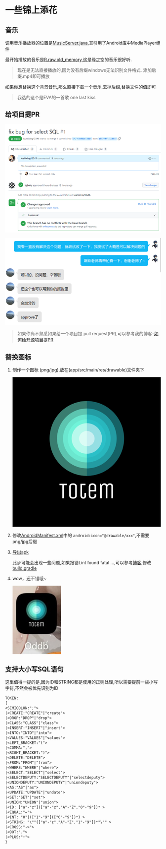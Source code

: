 # 一些锦上添花

## 音乐

调用音乐播放器的位置是[MusicServer.java](app/src/main/java/drz/oddb/MusicServer.java),其引用了Android库中MediaPlayer组件

最开始播放的音乐是[R.raw.old_memory](app/src/main/res/raw/old_memory),这是缘之空的音乐很好听.

> 现在是无法直接播放的,因为没有后缀windows无法识别文件格式. 添加后缀.mp4即可播放

如果你想替换这个背景音乐,那么直接下载一个音乐,去掉后缀,替换文件的值即可

> 我选的这个是EVA的一首歌 one last kiss

## 给项目提PR

![20220504011138](https://raw.githubusercontent.com/learner-lu/picbed/master/20220504011138.png)

![20220504011215](https://raw.githubusercontent.com/learner-lu/picbed/master/20220504011215.png)

> 如果你尚不熟悉如果给一个项目提 pull request(PR),可以参考我的博客-[如何给开源项目提PR](https://luzhixing12345.github.io/2022/05/04/git/%E5%A6%82%E4%BD%95%E7%BB%99%E5%BC%80%E6%BA%90%E9%A1%B9%E7%9B%AE%E6%8F%90PR/)

## 替换图标

1. 制作一个图标 (png/jpg),放在(app/src/main/res/drawable)文件夹下

   ![20220504011739](https://raw.githubusercontent.com/learner-lu/picbed/master/20220504011739.png)

2. 修改[AndroidManifest.xml](app/src/main/AndroidManifest.xml)中的 `android:icon="@drawable/xxx"`,不需要png/jpg后缀
3. [导出apk](https://blog.csdn.net/m0_46267375/article/details/110448855)

   此步可能会出现一些问题,如果报错Lint found fatal ...,可以参考[博客](https://blog.csdn.net/zhanglei892721/article/details/104918007),修改[build.gradle](app/build.gradle)

4. wow，还不错哦~

   ![desktop](https://raw.githubusercontent.com/learner-lu/picbed/master/desktop.jpg)

## 支持大小写SQL语句

这里值得一提的是,因为ID和STRING都是使用的正则处理,所以需要提前一些小写字符,不然会被优先识别为ID

```javacc
TOKEN:
{
<SEMICOLON:";">
|<CREATE:"CREATE"|"create">
|<DROP:"DROP"|"drop">
|<CLASS:"CLASS"|"class">
|<INSERT:"INSERT"|"insert">
|<INTO:"INTO"|"into">
|<VALUES:"VALUES"|"values">
|<LEFT_BRACKET:"(">
|<COMMA:",">
|<RIGHT_BRACKET:")">
|<DELETE:"DELETE">
|<FROM:"FROM"|"from">
|<WHERE:"WHERE"|"where">
|<SELECT:"SELECT"|"select">
|<SELECTDEPUTY:"SELECTDEPUTY"|"selectdeputy">
|<UNIONDEPUTY:"UNIONDEPUTY"|"uniondeputy">
|<AS:"AS"|"as">
|<UPDATE:"UPDATE"|"undate">
|<SET:"SET"|"set">
|<UNION:"UNION"|"union">
|<ID: ["a"-"z"](["a"-"z","A"-"Z","0"-"9"])* >
|<EQUAL:"=">
|<INT: "0"|(["1"-"9"](["0"-"9"])*) >
|<STRING: "\""(["a"-"z","A"-"Z","1"-"9"])*"\"" >
|<CROSS:"->">
|<DOT:".">
|<PLUS:"+">
}
```
